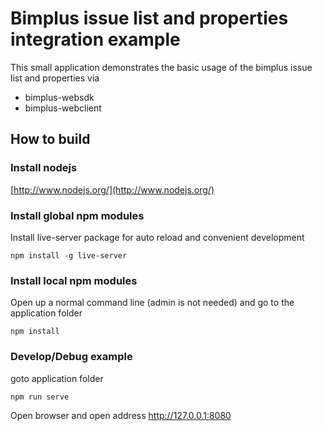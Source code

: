 Bimplus issue list and properties integration example
=========

This small application demonstrates the basic usage of the bimplus issue list and properties via
- bimplus-websdk
- bimplus-webclient

How to build
------------

### Install nodejs
[http://www.nodejs.org/](http://www.nodejs.org/)

### Install global npm modules
Install live-server package for auto reload and convenient development

    npm install -g live-server

### Install local npm modules
Open up a normal command line (admin is not needed) and go to the application folder

    npm install

### Develop/Debug example
goto application folder

    npm run serve

Open browser and open address http://127.0.0.1:8080

